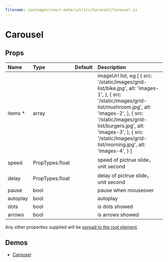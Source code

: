 ```yaml
---
filename: /packages/react-material/src/Carousel/Carousel.js
---
```


<!--- This documentation is automatically generated, do not try to edit it. -->

# Carousel



## Props

| Name | Type | Default | Description |
|:-----|:-----|:--------|:------------|
| <span class="prop-name required">items *</span> | <span class="prop-type">array |  | imageUrl list, eg.[       {         src: '/static/images/grid-list/bike.jpg',         alt: 'images-1',       },       {         src: '/static/images/grid-list/mushroom.jpg',         alt: 'images-2',       },       {         src: '/static/images/grid-list/burgers.jpg',         alt: 'images-3',       },       {         src: '/static/images/grid-list/morning.jpg',         alt: 'images-4',       }     ] |
| <span class="prop-name">speed</span> | <span class="prop-type">PropTypes.float |  | speed of pictrue slide，unit second |
| <span class="prop-name">delay</span> | <span class="prop-type">PropTypes.float |  | delay of pictrue slide，unit second |
| <span class="prop-name">pause</span> | <span class="prop-type">bool |  | pause when mouseover |
| <span class="prop-name">autoplay</span> | <span class="prop-type">bool |  | autoplay |
| <span class="prop-name">dots</span> | <span class="prop-type">bool |  | is dots showed |
| <span class="prop-name">arrows</span> | <span class="prop-type">bool |  | is arrows showed |

Any other properties supplied will be [spread to the root element](/guides/api#spread).

## Demos

- [Carousel](/demos/carousel)

